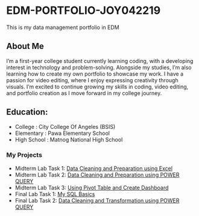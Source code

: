 # EDM-PORTFOLIO-JOY042219
This is my data management portfolio in EDM
## About Me
I’m a first-year college student currently learning coding, with a developing interest in technology and problem-solving. Alongside my studies, I’m also learning how to create my own portfolio to showcase my work. I have a passion for video editing, where I enjoy expressing creativity through visuals. I’m excited to continue growing my skills in coding, video editing, and portfolio creation as I move forward in my college journey.
## Education:
-  College : City College Of Angeles (BSIS)
- Elementary : Pawa Elementary School
-  High School : Matnog National High School
### My Projects 
 - Midterm Lab Task 1: [Data Cleaning  and Preparation using Excel](https://github.com/joy042219/EDM-portpofolio/blob/main/Midterm%20Task%201/task1.md)
- Midterm Lab Task 2: [Data Cleaning and Preparation using POWER QUERY](https://github.com/joy042219/EDM-portpofolio/blob/main/Midterm%20Task%202/task2.md)
 - Midterm Lab Task 3: [Using Pivot Table and Create Dashboard](https://github.com/joy042219/EDM-portpofolio/blob/main/Midterm%20Task%203%20/Task3.md)
 - Final Lab Task 1: [My SQL Basics](https://github.com/joy042219/EDM-portpofolio/blob/main/Final%20Lab%20Task%201/task1.md)
 - Final Lab Task 2: [Data Cleaning and Transformation using POWER QUERY](https://github.com/joy042219/EDM-portpofolio/blob/main/Midterm%20Task%202/task2.md)
